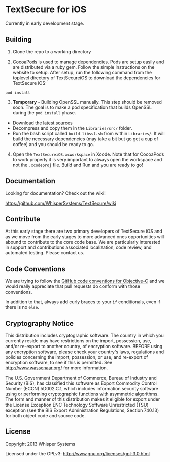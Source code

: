# TextSecure for iOS

Currently in early development stage.

## Building

1) Clone the repo to a working directory

2) [CocoaPods](http://cocoapods.org) is used to manage dependencies. Pods are setup easily and are distributed via a ruby gem. Follow the simple instructions on the website to setup. After setup, run the following command from the toplevel directory of TextSecureiOS to download the dependencies for TextSecure iOS:

```
pod install
```

3) **Temporary** - Building OpenSSL manually. This step should be removed soon. The goal is to make a pod specification that builds OpenSSL during the `pod install` phase.

- Download the [latest sources](www.openssl.org/source/)
- Decompress and copy them in the `Libraries/src/` folder. 
- Run the bash script called `build-libssl.sh` from within `Libraries/`. It will build the necessary dependencies (may take a bit but go get a cup of coffee) and you should be ready to go.

4) Open the `TextSecureiOS.xcworkspace` in Xcode. Note that for CocoaPods to work properly it is very important to always open the workspace and not the `.xcodeproj` file.  Build and Run and you are ready to go!

## Documentation

Looking for documentation? Check out the wiki!

https://github.com/WhisperSystems/TextSecure/wiki

## Contribute

At this early stage there are two primary developers of TextSecure iOS and as we move from the early stages to more advanced ones opportunities will abound to contribute to the core code base. We are particularly interested in support and contributions associated localization, code review, and automated testing. Please contact us.

## Code Conventions

We are trying to follow the [GitHub code conventions for Objective-C](https://github.com/github/objective-c-conventions) and we would really appreciate that pull requests do conform with those conventions. 

In addition to that, always add curly braces to your `if` conditionals, even if there is no `else`.

## Cryptography Notice

This distribution includes cryptographic software. The country in which you currently reside may have restrictions on the import, possession, use, and/or re-export to another country, of encryption software. 
BEFORE using any encryption software, please check your country's laws, regulations and policies concerning the import, possession, or use, and re-export of encryption software, to see if this is permitted. 
See <http://www.wassenaar.org/> for more information.

The U.S. Government Department of Commerce, Bureau of Industry and Security (BIS), has classified this software as Export Commodity Control Number (ECCN) 5D002.C.1, which includes information security software using or performing cryptographic functions with asymmetric algorithms. 
The form and manner of this distribution makes it eligible for export under the License Exception ENC Technology Software Unrestricted (TSU) exception (see the BIS Export Administration Regulations, Section 740.13) for both object code and source code.

## License

Copyright 2013 Whisper Systems

Licensed under the GPLv3: http://www.gnu.org/licenses/gpl-3.0.html